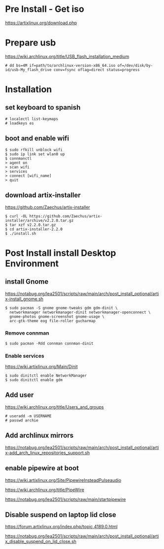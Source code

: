 # Pre Install - Get iso
https://artixlinux.org/download.php

# Prepare usb
https://wiki.archlinux.org/title/USB_flash_installation_medium
```shell
# dd bs=4M if=path/to/archlinux-version-x86_64.iso of=/dev/disk/by-id/usb-My_flash_drive conv=fsync oflag=direct status=progress
```

# Installation
## set keyboard to spanish
```shell
# localectl list-keymaps
# loadkeys es
```

## boot and enable wifi
```shell
$ sudo rfkill unblock wifi
$ sudo ip link set wlan0 up
$ connmanctl
> agent on
> scan wifi
> services
> connect [wifi_name]
> quit
```

## download artix-installer
https://github.com/Zaechus/artix-installer
```shell
$ curl -OL https://github.com/Zaechus/artix-installer/archive/v2.2.0.tar.gz
$ tar xzf v2.2.0.tar.gz
$ cd artix-installer-2.2.0
$ ./install.sh
```

# Post Install install Desktop Environment
## install Gnome
https://notabug.org/lea2501/scripts/raw/main/arch/post_install_optional/artix-install_gnome.sh
```shell
$ sudo pacman -S gnome gnome-tweaks gdm gdm-dinit \
  networkmanager networkmanager-dinit networkmanager-openconnect \
  gnome-photos gnome-screenshot gnome-usage \
  arc-gtk-theme eog file-roller gucharmap
```

### Remove connman
```shell
$ sudo pacman -Rdd connman connman-dinit
```

### Enable services
https://wiki.artixlinux.org/Main/Dinit
```shell
$ sudo dinitctl enable NetworkManager
$ sudo dinitctl enable gdm
```

## Add user
https://wiki.archlinux.org/title/Users_and_groups
```shell
# useradd -m USERNAME
# passwd archie
```

## Add archlinux mirrors
https://notabug.org/lea2501/scripts/raw/main/arch/post_install_optional/artix-add_arch_linux_repositories_support.sh

## enable pipewire at boot
https://wiki.artixlinux.org/Site/PipewireInsteadPulseaudio

https://wiki.archlinux.org/title/PipeWire

https://notabug.org/lea2501/scripts/raw/main/startpipewire

## Disable suspend on laptop lid close
https://forum.artixlinux.org/index.php/topic,4189.0.html

https://notabug.org/lea2501/scripts/raw/main/arch/post_install_optional/artix_disable_suspend_on_lid_close.sh